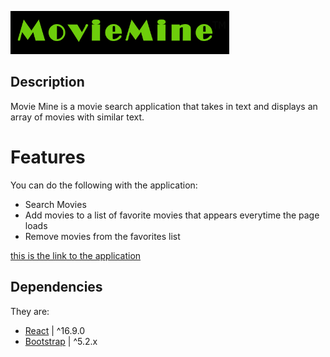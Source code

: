<p lign='center'>
<img src="logo.png" width='350' alt='accessibility text'></p>

## Description
Movie Mine is a movie search application that takes in text and displays an array of movies with similar text.

# Features
You can do the following with the application:

* Search Movies
* Add movies to a list of favorite movies that appears everytime the page loads
* Remove movies from the favorites list

[this is the link to the application](https://movie-mine-2.netlify.app/)

## Dependencies
They are:

* [React](https://reactjs.org/)                                           | ^16.9.0
* [Bootstrap](https://getbootstrap.com)                                   | ^5.2.x
